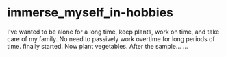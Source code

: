 # immerse_myself_in-hobbies
I've wanted to be alone for a long time, keep plants, work on time, and take care of my family. No need to passively work overtime for long periods of time. finally started. Now plant vegetables. After the sample... ...
